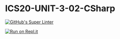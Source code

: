 # ICS20-UNIT-3-02-CSharp

[![GitHub's Super Linter](https://github.com/Curtis-Edwards/ICS20-UNIT-3-02-CSharp/workflows/GitHub's%20Super%20Linter/badge.svg)](https://github.com/Curtis-Edwards/ICS20-UNIT-3-02-CSharp/actions)

[![Run on Repl.it](https://repl.it/badge/github/Curtis-Edwards/ICS20-UNIT-3-02-CSharp)](https://repl.it/github/Curtis-Edwards/ICS20-UNIT-3-02-CSharp)
